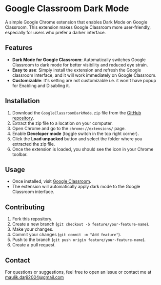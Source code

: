 # Google Classroom Dark Mode

A simple Google Chrome extension that enables Dark Mode on Google Classroom. This extension makes Google Classroom more user-friendly, especially for users who prefer a darker interface.

## Features
- **Dark Mode for Google Classroom**: Automatically switches Google Classroom to dark mode for better visibility and reduced eye strain.
- **Easy to use**: Simply install the extension and refresh the Google classroom Interface, and it will work immediately on Google Classroom.
- **Customizable**: It's setting are not customizable i.e. it won't have popup for Enabling and Disabling it.

## Installation

1. Download the `GoogleClassroomDarkMode.zip` file from the [GitHub repository](https://github.com/Maulik-darji/GoogleClassroom-Darkmode).
2. Extract the zip file to a location on your computer.
3. Open Chrome and go to the `chrome://extensions/` page.
4. Enable **Developer mode** (toggle switch in the top right corner).
5. Click the **Load unpacked** button and select the folder where you extracted the zip file.
6. Once the extension is loaded, you should see the icon in your Chrome toolbar.

## Usage

- Once installed, visit [Google Classroom](https://classroom.google.com/).
- The extension will automatically apply dark mode to the Google Classroom interface.

## Contributing

1. Fork this repository.
2. Create a new branch (`git checkout -b feature/your-feature-name`).
3. Make your changes.
4. Commit your changes (`git commit -m "Add feature"`).
5. Push to the branch (`git push origin feature/your-feature-name`).
6. Create a pull request.


## Contact

For questions or suggestions, feel free to open an issue or contact me at maulik.darji2004@gmail.com
